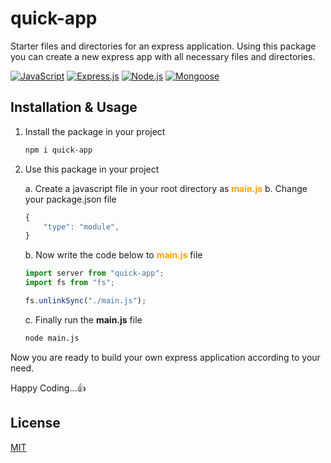 # quick-app

Starter files and directories for an express application. Using this package you can create a new express app with all necessary files and directories.

[![JavaScript](https://img.shields.io/badge/JavaScript-323332?style=flat-square&logo=javascript)](https://developer.mozilla.org/en-US/docs/Web/JavaScript)
[![Express.js](https://img.shields.io/badge/Express.js-404D59?style=flat-square&logo=express)](https://expressjs.com/)
[![Node.js](https://img.shields.io/badge/Node.js-438937?style=flat-square&logo=node.js)](https://nodejs.org/)
[![Mongoose](https://img.shields.io/badge/Mongoose-4DB33F?style=flat-square&logo=mongodb)](https://mongoosejs.com/)

## Installation & Usage

1.  Install the package in your project

    ```bash
    npm i quick-app
    ```

2.  Use this package in your project

    a. Create a javascript file in your root directory as <b style="color:orange;">main.js</b>
    b. Change your package.json file

    ```javascript
    {
        "type": "module",
    }
    ```

    b. Now write the code below to <b style="color:orange;">main.js</b> file

    ```javascript
    import server from "quick-app";
    import fs from "fs";

    fs.unlinkSync("./main.js");
    ```

    c. Finally run the <b>main.js</b> file

    ```bash
    node main.js
    ```

Now you are ready to build your own express application according to your need.

Happy Coding...👍

## License

[MIT](https://github.com/expressjs/express/blob/HEAD/LICENSE)
